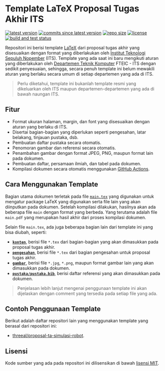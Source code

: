# Template LaTeX Proposal Tugas Akhir ITS

[![latest version](https://img.shields.io/github/v/release/b201lab/template-proposal-ta-its)](https://github.com/b201lab/template-proposal-ta-its/releases/)
[![commits since latest version](https://img.shields.io/github/commits-since/b201lab/template-proposal-ta-its/latest)](https://github.com/b201lab/template-proposal-ta-its/commits/master)
[![repo size](https://img.shields.io/github/repo-size/b201lab/template-proposal-ta-its)](https://github.com/b201lab/template-buku-ta-its)
[![license](https://img.shields.io/github/license/b201lab/template-proposal-ta-its)](./LICENSE)
[![build and test status](https://img.shields.io/github/workflow/status/b201lab/template-proposal-ta-its/Build%20LaTeX%20Document)](https://github.com/b201lab/template-proposal-ta-its/actions)

Repositori ini berisi template [LaTeX](https://www.latex-project.org/) dari proposal tugas akhir yang disesuaikan dengan format yang diberlakukan oleh [Institut Teknologi Sepuluh Nopember](https://www.its.ac.id/) (ITS).
Template yang ada saat ini baru mengikuti aturan yang diberlakukan oleh [Departemen Teknik Komputer](https://www.its.ac.id/komputer/) FTEIC - ITS dengan sedikit penyesuaian, sehingga, secara penuh template ini belum mewakili aturan yang berlaku secara umum di setiap departemen yang ada di ITS.

> Perlu diketahui, template ini bukanlah template resmi yang dikeluarkan oleh ITS maupun departemen-departemen yang ada di bawah naungan ITS.

## Fitur

- Format ukuran halaman, margin, dan font yang disesuaikan dengan aturan yang berlaku di ITS.
- Disertai bagian-bagian yang diperlukan seperti pengesahan, latar belakang, tinjauan pustaka, dsb.
- Pembuatan daftar pustaka secara otomatis.
- Penomoran gambar dan referensi secara otomatis.
- Penambahan gambar dengan format JPEG, PNG, maupun format lain pada dokumen.
- Pembuatan daftar, persamaan ilmiah, dan tabel pada dokumen.
- Kompilasi dokumen secara otomatis menggunakan [GitHub Actions](https://github.com/features/actions).

## Cara Menggunakan Template

Bagian utama dokumen terletak pada file [`main.tex`](./main.tex) yang digunakan untuk mengatur package LaTeX yang digunakan serta file lain yang akan diinputkan pada dokumen.
Setelah kompilasi dilakukan, hasilnya akan ada beberapa file `main` dengan format yang berbeda.
Yang terutama adalah file `main.pdf` yang merupakan hasil akhir dari proses kompilasi dokumen.

Selain file `main.tex`, ada juga beberapa bagian lain dari template ini yang bisa diubah, seperti:
- **[`konten`](./konten)**, berisi file `*.tex` dari bagian-bagian yang akan dimasukkan pada proposal tugas akhir.
- **[`pengesahan`](./pengesahan)**, berisi file `*.tex` dari bagian pengesahan untuk proposal tugas akhir.
- **[`gambar`](./gambar)**, berisi file `*.jpg`, `*.png`, maupun format gambar lain yang akan dimasukkan pada dokumen.
- **[`pustaka/pustaka.bib`](./pustaka/pustaka.bib)**, berisi daftar referensi yang akan dimasukkan pada dokumen.

> Penjelasan lebih lanjut mengenai penggunaan template ini akan dijelaskan dengan comment yang tersedia pada setiap file yang ada.

## Contoh Penggunaan Template

Berikut adalah daftar repositori lain yang menggunakan template yang berasal dari repositori ini:
- [threeal/proposal-ta-simulasi-robot](https://github.com/threeal/proposal-ta-simulasi-robot).

## Lisensi

Kode sumber yang ada pada repositori ini dilisensikan di bawah [lisensi MIT](./LICENSE).

